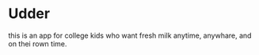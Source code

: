 # Udder

this is an app for college kids who want fresh milk anytime, anywhare, and on thei rown time.
